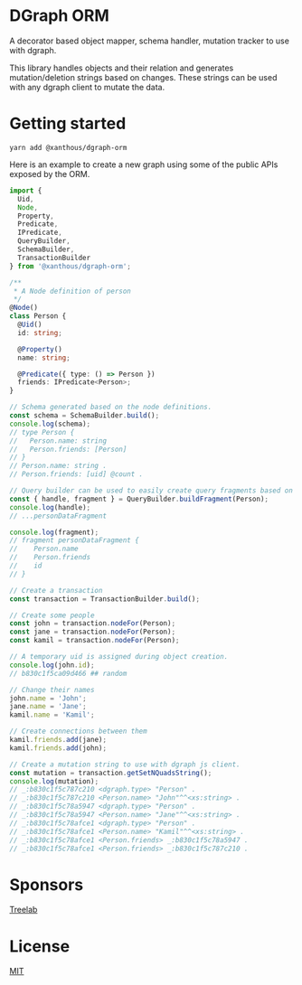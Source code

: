 # DGraph ORM

A decorator based object mapper, schema handler, mutation tracker to use with dgraph.

This library handles objects and their relation and generates mutation/deletion strings based on
changes. These strings can be used with any dgraph client to mutate the data.

# Getting started

```
yarn add @xanthous/dgraph-orm
```

Here is an example to create a new graph using some of the public APIs exposed by the ORM.

```typescript
import {
  Uid,
  Node,
  Property,
  Predicate,
  IPredicate,
  QueryBuilder,
  SchemaBuilder,
  TransactionBuilder
} from '@xanthous/dgraph-orm';

/**
 * A Node definition of person
 */
@Node()
class Person {
  @Uid()
  id: string;

  @Property()
  name: string;

  @Predicate({ type: () => Person })
  friends: IPredicate<Person>;
}

// Schema generated based on the node definitions.
const schema = SchemaBuilder.build();
console.log(schema);
// type Person {
//   Person.name: string
//   Person.friends: [Person]
// }
// Person.name: string .
// Person.friends: [uid] @count .

// Query builder can be used to easily create query fragments based on the definitions.
const { handle, fragment } = QueryBuilder.buildFragment(Person);
console.log(handle);
// ...personDataFragment

console.log(fragment);
// fragment personDataFragment {
//    Person.name
//    Person.friends
//    id
// }

// Create a transaction
const transaction = TransactionBuilder.build();

// Create some people
const john = transaction.nodeFor(Person);
const jane = transaction.nodeFor(Person);
const kamil = transaction.nodeFor(Person);

// A temporary uid is assigned during object creation.
console.log(john.id);
// b830c1f5ca09d466 ## random

// Change their names
john.name = 'John';
jane.name = 'Jane';
kamil.name = 'Kamil';

// Create connections between them
kamil.friends.add(jane);
kamil.friends.add(john);

// Create a mutation string to use with dgraph js client.
const mutation = transaction.getSetNQuadsString();
console.log(mutation);
// _:b830c1f5c787c210 <dgraph.type> "Person" .
// _:b830c1f5c787c210 <Person.name> "John"^^<xs:string> .
// _:b830c1f5c78a5947 <dgraph.type> "Person" .
// _:b830c1f5c78a5947 <Person.name> "Jane"^^<xs:string> .
// _:b830c1f5c78afce1 <dgraph.type> "Person" .
// _:b830c1f5c78afce1 <Person.name> "Kamil"^^<xs:string> .
// _:b830c1f5c78afce1 <Person.friends> _:b830c1f5c78a5947 .
// _:b830c1f5c78afce1 <Person.friends> _:b830c1f5c787c210 .
```

# Sponsors

[Treelab](https://treelab.com.cn)

# License

[MIT](./LICENSE)
